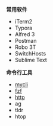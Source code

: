 **常用软件**
- iTerm2
- Typora
- Alfred 3
- Postman
- Robo 3T
- SwitchHosts
- Sublime Text

**命令行工具**
- [mycli](https://github.com/dbcli/mycli)
- [fzf](https://github.com/junegunn/fzf)
- [http](https://github.com/jakubroztocil/httpie)
- ag
- tldr
- htop

